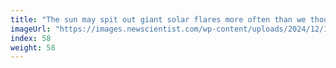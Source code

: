 ```yaml
---
title: "The sun may spit out giant solar flares more often than we thought"
imageUrl: "https://images.newscientist.com/wp-content/uploads/2024/12/12160933/SEI_232965865.jpg?width=788"
index: 58
weight: 58
---
```

